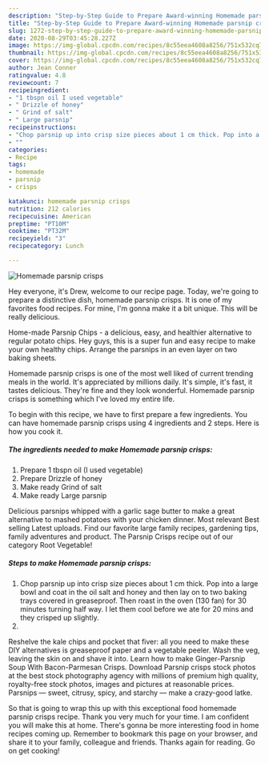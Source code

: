 ```yaml
---
description: "Step-by-Step Guide to Prepare Award-winning Homemade parsnip crisps"
title: "Step-by-Step Guide to Prepare Award-winning Homemade parsnip crisps"
slug: 1272-step-by-step-guide-to-prepare-award-winning-homemade-parsnip-crisps
date: 2020-08-29T03:45:28.227Z
image: https://img-global.cpcdn.com/recipes/8c55eea4608a8256/751x532cq70/homemade-parsnip-crisps-recipe-main-photo.jpg
thumbnail: https://img-global.cpcdn.com/recipes/8c55eea4608a8256/751x532cq70/homemade-parsnip-crisps-recipe-main-photo.jpg
cover: https://img-global.cpcdn.com/recipes/8c55eea4608a8256/751x532cq70/homemade-parsnip-crisps-recipe-main-photo.jpg
author: Jean Conner
ratingvalue: 4.8
reviewcount: 7
recipeingredient:
- "1 tbspn oil I used vegetable"
- " Drizzle of honey"
- " Grind of salt"
- " Large parsnip"
recipeinstructions:
- "Chop parsnip up into crisp size pieces about 1 cm thick. Pop into a large bowl and coat in the oil salt and honey and then lay on to two baking trays covered in greaseproof. Then roast in the oven (130 fan) for 30 minutes turning half way. I let them cool before we ate for 20 mins and they crisped up slightly."
- ""
categories:
- Recipe
tags:
- homemade
- parsnip
- crisps

katakunci: homemade parsnip crisps 
nutrition: 212 calories
recipecuisine: American
preptime: "PT10M"
cooktime: "PT32M"
recipeyield: "3"
recipecategory: Lunch

---
```



![Homemade parsnip crisps](https://img-global.cpcdn.com/recipes/8c55eea4608a8256/751x532cq70/homemade-parsnip-crisps-recipe-main-photo.jpg)

Hey everyone, it's Drew, welcome to our recipe page. Today, we're going to prepare a distinctive dish, homemade parsnip crisps. It is one of my favorites food recipes. For mine, I'm gonna make it a bit unique. This will be really delicious.

Home-made Parsnip Chips - a delicious, easy, and healthier alternative to regular potato chips. Hey guys, this is a super fun and easy recipe to make your own healthy chips. Arrange the parsnips in an even layer on two baking sheets.

Homemade parsnip crisps is one of the most well liked of current trending meals in the world. It's appreciated by millions daily. It's simple, it's fast, it tastes delicious. They're fine and they look wonderful. Homemade parsnip crisps is something which I've loved my entire life.


To begin with this recipe, we have to first prepare a few ingredients. You can have homemade parsnip crisps using 4 ingredients and 2 steps. Here is how you cook it.

<!--inarticleads1-->

##### The ingredients needed to make Homemade parsnip crisps:

1. Prepare 1 tbspn oil (I used vegetable)
1. Prepare  Drizzle of honey
1. Make ready  Grind of salt
1. Make ready  Large parsnip


Delicious parsnips whipped with a garlic sage butter to make a great alternative to mashed potatoes with your chicken dinner. Most relevant Best selling Latest uploads. Find our favorite large family recipes, gardening tips, family adventures and product. The Parsnip Crisps recipe out of our category Root Vegetable! 

<!--inarticleads2-->

##### Steps to make Homemade parsnip crisps:

1. Chop parsnip up into crisp size pieces about 1 cm thick. Pop into a large bowl and coat in the oil salt and honey and then lay on to two baking trays covered in greaseproof. Then roast in the oven (130 fan) for 30 minutes turning half way. I let them cool before we ate for 20 mins and they crisped up slightly.
1. 


Reshelve the kale chips and pocket that fiver: all you need to make these DIY alternatives is greaseproof paper and a vegetable peeler. Wash the veg, leaving the skin on and shave it into. Learn how to make Ginger-Parsnip Soup With Bacon-Parmesan Crisps. Download Parsnip crisps stock photos at the best stock photography agency with millions of premium high quality, royalty-free stock photos, images and pictures at reasonable prices. Parsnips — sweet, citrusy, spicy, and starchy — make a crazy-good latke. 

So that is going to wrap this up with this exceptional food homemade parsnip crisps recipe. Thank you very much for your time. I am confident you will make this at home. There's gonna be more interesting food in home recipes coming up. Remember to bookmark this page on your browser, and share it to your family, colleague and friends. Thanks again for reading. Go on get cooking!
